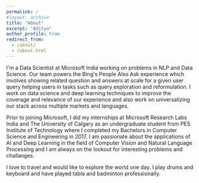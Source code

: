 ```yaml
---
permalink: /
#layout: archive
title: "About"
excerpt: "Aditya"
author_profile: true
redirect_from:
  - /about/
  - /about.html
---
```


I'm a Data Scientist at Microsoft India working on problems in NLP and Data Science. Our team powers the Bing's People Also Ask experience which involves showing related question and answers at scale for a given user query helping users in tasks such as query exploration and reformulation. I work on data science and deep learning techniques to improve the coverage and relevance of our experience and also work on universalizing our stack across multiple markets and languages.

Prior to joining Microsoft, I did my internships at Microsoft Research Labs India and The University of Calgary as an undergraduate student from PES Institute of Technology where I completed my Bachelors in Computer Science and Engineering in 2017. I am passionate about the applications of AI and Deep Learning in the field of Computer Vision and Natural Language Processing and I am always on the lookout for interesting problems and challanges. 

I love to travel and would like to explore the world one day. I play drums and keyboard and have played tabla and badminton professionally.